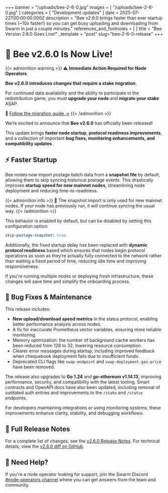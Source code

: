 +++
banner = "/uploads/bee-2-6-0.jpg"
images = [ "/uploads/bee-2-6-0.jpg" ]
categories = [ "Development updates" ]
date = 2025-07-22T00:00:00.000Z
description = "Bee v2.6.0 brings faster than ever startup times (~10x faster!) so you can get busy uploading and downloading from Swarm in just a couple minutes."
references_and_footnotes = [ ]
title = "Bee Version 2.6.0 Goes Live!"
_template = "post"
slug="bee-2-6-0-release"
+++




# 🚀 Bee v2.6.0 Is Now Live!

{{< admonition warning >}}
⚠️ **Immediate Action Required for Node Operators**

**Bee v2.6.0 introduces changes that require a stake migration.**

For continued data availability and the ability to participate in the redistribution game, you must **upgrade your node** and **migrate your stake** ASAP.

🔗 [Follow the migration guide →](https://docs.ethswarm.org/docs/bee/working-with-bee/staking/#stake-migration)
{{< /admonition >}}

We’re excited to announce that **Bee v2.6.0** has officially been released!

This update brings **faster node startup**, **protocol readiness improvements**, and a collection of important **bug fixes, monitoring enhancements, and compatibility updates**.

## ⚡ Faster Startup

Bee nodes now import postage batch data from a **snapshot file** by default, allowing them to skip syncing historical postage events. This drastically improves **startup speed for new mainnet nodes**, streamlining node deployment and reducing time-to-readiness.

{{< admonition info >}}
📌 The snapshot import is only used for new mainnet nodes.
If your node has previously run, it will continue syncing the usual way.
{{< /admonition >}}

This behavior is enabled by default, but can be disabled by setting this configuration option:

```yaml
skip-postage-snapshot: true
```

Additionally, the fixed startup delay has been replaced with **dynamic protocol readiness** based which ensures that nodes begin protocol operations as soon as they’re actually fully connected to the network rather than waiting a fixed period of time, reducing idle time and improving responsiveness.

If you're running multiple nodes or deploying fresh infrastructure, these changes will save time and simplify the onboarding process.

## 🐞 Bug Fixes & Maintenance

This release includes:

* **New upload/download speed metrics** in the status protocol, enabling better performance analysis across nodes.
* A fix for inaccurate Prometheus vector variables, ensuring more reliable monitoring.
* Memory optimization: the number of background cache workers has been reduced from 128 to 32, lowering resource consumption.
* Clearer error messages during startup, including improved feedback when chequebook deployment fails due to insufficient funds.
* Deprecated CLI flags like `swap-endpoint` and `swap-deployment-gas-price` have been removed.

The release also upgrades to **Go 1.24** and **go-ethereum v1.14.13**, improving performance, security, and compatibility with the latest tooling. Smart contracts and OpenAPI docs have also been updated, including removal of outdated auth entries and improvements to the `/stake` and `/status` endpoints.

For developers maintaining integrations or using monitoring systems, these improvements enhance clarity, stability, and debugging workflows.

## 📘 Full Release Notes

For a complete list of changes, see the [v2.6.0 Release Notes](https://github.com/ethersphere/bee/releases/tag/v2.6.0).
For technical details, view the [v2.6.0 diff on GitHub](https://github.com/ethersphere/bee/compare/v2.5.0...v2.6.0).

## 🐝 Need Help?

If you're a node operator looking for support, join the Swarm Discord [#node-operators channel](https://discord.com/channels/799027393297514537/811553590170353685) where you can get answers from the team and community.

